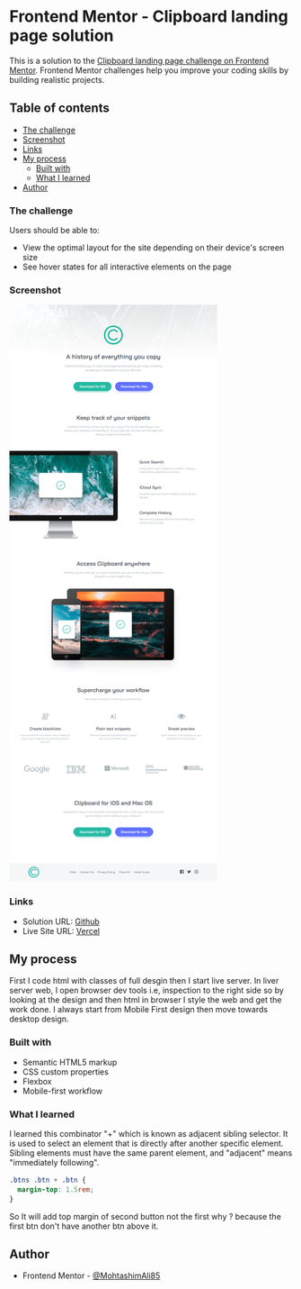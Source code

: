 # Frontend Mentor - Clipboard landing page solution

This is a solution to the [Clipboard landing page challenge on Frontend Mentor](https://www.frontendmentor.io/challenges/clipboard-landing-page-5cc9bccd6c4c91111378ecb9). Frontend Mentor challenges help you improve your coding skills by building realistic projects.

## Table of contents

- [The challenge](#the-challenge)
- [Screenshot](#screenshot)
- [Links](#links)
- [My process](#my-process)
  - [Built with](#built-with)
  - [What I learned](#what-i-learned)
- [Author](#author)

### The challenge

Users should be able to:

- View the optimal layout for the site depending on their device's screen size
- See hover states for all interactive elements on the page

### Screenshot

![](./ScreenShot.png)

### Links

- Solution URL: [Github](https://your-solution-url.com)
- Live Site URL: [Vercel](https://your-live-site-url.com)

## My process

First I code html with classes of full desgin then I start live server. In liver server web, I open browser dev tools i.e, inspection to the right side so by looking at the design and then html in browser I style the web and get the work done.
I always start from Mobile First design then move towards desktop design.

### Built with

- Semantic HTML5 markup
- CSS custom properties
- Flexbox
- Mobile-first workflow

### What I learned

I learned this combinator "+" which is known as adjacent sibling selector. It is used to select an element that is directly after another specific element.
Sibling elements must have the same parent element, and "adjacent" means "immediately following".

```css
.btns .btn + .btn {
  margin-top: 1.5rem;
}
```

So It will add top margin of second button not the first why ? because the first btn don't have another btn above it.

## Author

- Frontend Mentor - [@MohtashimAli85](https://www.frontendmentor.io/profile/MohtashimAli85)
